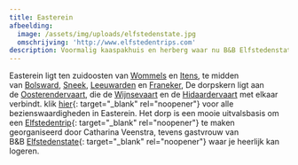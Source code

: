 ```yaml
---
title: Easterein
afbeelding:
  image: /assets/img/uploads/elfstedenstate.jpg
  omschrijving: 'http://www.elfstedentrips.com'
description: Voormalig kaaspakhuis en herberg waar nu B&B Elfstedenstate is gevestigd.
---
```


Easterein ligt ten zuidoosten van&nbsp;[Wommels](https://nl.wikipedia.org/wiki/Wommels)&nbsp;en&nbsp;[Itens](https://nl.wikipedia.org/wiki/Itens), te midden van&nbsp;[Bolsward](https://nl.wikipedia.org/wiki/Bolsward),&nbsp;[Sneek](<https://nl.wikipedia.org/wiki/Sneek_(stad)>),&nbsp;[Leeuwarden](<https://nl.wikipedia.org/wiki/Leeuwarden_(stad)>)&nbsp;en&nbsp;[Franeker](https://nl.wikipedia.org/wiki/Franeker), De dorpskern ligt aan de&nbsp;[Oosterendervaart](https://nl.wikipedia.org/w/index.php?title=Oosterendervaart&action=edit&redlink=1), die de&nbsp;[Wijnsevaart](https://nl.wikipedia.org/w/index.php?title=Wijnsevaart&action=edit&redlink=1)&nbsp;en de&nbsp;[Hidaardervaart](https://nl.wikipedia.org/w/index.php?title=Hidaardervaart&action=edit&redlink=1)&nbsp;met elkaar verbindt. klik [hier](<https://nl.wikipedia.org/wiki/Lijst_van_rijksmonumenten_in_Oosterend_(Súdwest-Fryslân)>){: target="\_blank" rel="noopener"} voor alle bezienswaardigheden in Easterein. Het dorp is een mooie uitvalsbasis om een [Elfstedentrip](http://www.elfstedentrips.com){: target="\_blank" rel="noopener"} te maken georganiseerd door Catharina Veenstra, tevens gastvrouw van B&B&nbsp;[Elfstedenstate](https://elfstedenstate.nl){: target="\_blank" rel="noopener"}&nbsp;waar je heerlijk kan logeren.
